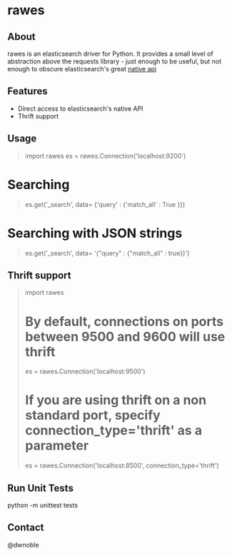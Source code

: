 rawes
=====

About
-----
rawes is an elasticsearch driver for Python.  It provides a small level of abstraction above the requests library - just enough to be useful, but not enough to obscure elasticsearch's great [native api](http://www.elasticsearch.org/guide/reference/api/)

Features
--------
* Direct access to elasticsearch's native API
* Thrift support

Usage
-----
> import rawes
> es = rawes.Connection('localhost:9200')

# Searching 
> es.get('_search', data= {'query' : {'match_all' : True }})

# Searching with JSON strings
> es.get('_search', data= '{"query" : {"match_all" : true}}')


Thrift support
--------------
> import rawes
> # By default, connections on ports between 9500 and 9600 will use thrift
> es = rawes.Connection('localhost:9500')
> # If you are using thrift on a non standard port, specify connection_type='thrift' as a parameter
> es = rawes.Connection('localhost:8500', connection_type='thrift')

Run Unit Tests
--------------
python -m unittest tests

Contact
-------
@dwnoble
